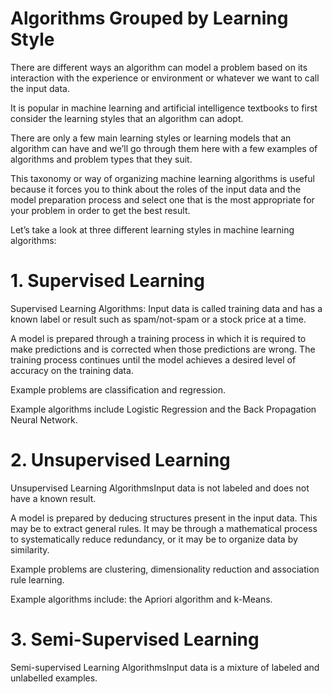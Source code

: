 # Algorithms Grouped by Learning Style

There are different ways an algorithm can model a problem based on its interaction with the experience or environment or whatever we want to call the input data.

It is popular in machine learning and artificial intelligence textbooks to first consider the learning styles that an algorithm can adopt.

There are only a few main learning styles or learning models that an algorithm can have and we’ll go through them here with a few examples of algorithms and problem types that they suit.

This taxonomy or way of organizing machine learning algorithms is useful because it forces you to think about the roles of the input data and the model preparation process and select one that is the most appropriate for your problem in order to get the best result.

Let’s take a look at three different learning styles in machine learning algorithms:

# 1. Supervised Learning

Supervised Learning Algorithms: Input data is called training data and has a known label or result such as spam/not-spam or a stock price at a time.

A model is prepared through a training process in which it is required to make predictions and is corrected when those predictions are wrong. The training process continues until the model achieves a desired level of accuracy on the training data.

Example problems are classification and regression.

Example algorithms include Logistic Regression and the Back Propagation Neural Network.


# 2. Unsupervised Learning

Unsupervised Learning AlgorithmsInput data is not labeled and does not have a known result.

A model is prepared by deducing structures present in the input data. This may be to extract general rules. It may be through a mathematical process to systematically reduce redundancy, or it may be to organize data by similarity.

Example problems are clustering, dimensionality reduction and association rule learning.

Example algorithms include: the Apriori algorithm and k-Means.



# 3. Semi-Supervised Learning

Semi-supervised Learning AlgorithmsInput data is a mixture of labeled and unlabelled examples.
